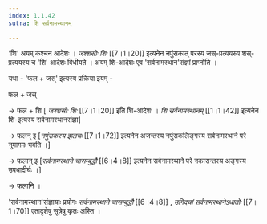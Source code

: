 ```yaml
---
index: 1.1.42
sutra: शि सर्वनामस्थानम्

---
```

'शि' अयम् कश्चन आदेशः । _जश्शसोः शिः_ [[7।1।20]] इत्यनेन नपुंसकात् परस्य जस्-प्रत्ययस्य शस्-प्रत्ययस्य च 'शि' आदेशः विधीयते । अयम् शि-आदेशः एव 'सर्वनामस्थान'संज्ञां प्राप्नोति । 



यथा - 'फल + जस्' इत्यस्य प्रक्रिया इयम् -



फल + जस्

→ फल + शि [ _जश्शसोः शिः_ [[7।1।20]]  इति शि-आदेशः । _शि सर्वनामस्थानम्_ [[1।1।42]] इत्यनेन शि-इत्यस्य सर्वनामस्थानसंज्ञा]

→ फलन् इ [_नपुंसकस्य झलचः_ [[7।1।72]] इत्यनेन अजन्तस्य नपुंसकलिङ्गस्य सर्वनामस्थाने परे नुमागमः भवति ।]

→ फलान् इ [_सर्वनामस्थाने चासम्बुद्धौ_ [[6।4।8]] इत्यनेन सर्वनामस्थाने परे नकारान्तस्य अङ्गस्य उपधादीर्घः ।]

→ फलानि ।



'सर्वनामस्थान'संज्ञायाः प्रयोगः _सर्वनामस्थाने चासम्बुद्धौ_ [[6।4।8]] , _उगिदचां सर्वनामस्थानेऽधातोः_ [[7।1।70]] एतादृशेषु सूत्रेषु कृतः अस्ति ।

